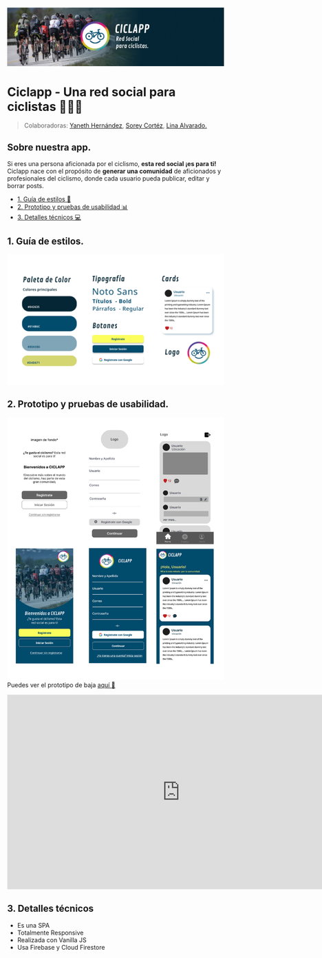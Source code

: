 ![PortadaReadMe](/src/img/portada.png)
# Ciclapp - Una red social para ciclistas 🚴‍♀️🚴
 > Colaboradoras: [Yaneth Hernández](https://github.com/yaneth-hernandez), [Sorey Cortéz](https://github.com/SoreyC), [Lina Alvarado.](https://github.com/LinaAlvarado)
## Sobre nuestra app. 


Si eres una persona aficionada por el ciclismo, **esta red social ¡es para ti!**
Ciclapp nace con el propósito de **generar una comunidad** de aficionados y profesionales del ciclismo, donde cada usuario pueda publicar, editar y borrar posts.
* [1. Guía de estilos 📖](#1-guía-de-estilos)
* [2. Prototipo y pruebas de  usabilidad 📊](#2-resumen-del-proyecto)
* [3. Detalles técnicos 💻](#2-resumen-del-proyecto)



## 1. Guía de estilos.
![branding](/src/img/brand.png)
## 2.  Prototipo y pruebas de  usabilidad.
![branding](/src/img/Prototipo.png)
Puedes ver el prototipo de baja [aquí 🔗](https://www.figma.com/file/q5X5Ra6zeEiINemjOzN55O/CICLAPP?node-id=48%3A20)

<iframe style="border: 1px solid rgba(0, 0, 0, 0.1);" width="800" height="450" src="https://www.figma.com/embed?embed_host=share&url=https%3A%2F%2Fwww.figma.com%2Fproto%2Fq5X5Ra6zeEiINemjOzN55O%2FCICLAPP%3Fnode-id%3D53%253A65%26scaling%3Dscale-down%26page-id%3D0%253A1%26starting-point-node-id%3D53%253A65%26show-proto-sidebar%3D1" allowfullscreen></iframe>

## 3. Detalles técnicos
* Es una SPA 
* Totalmente Responsive
* Realizada con  Vanilla JS
* Usa Firebase y Cloud Firestore

